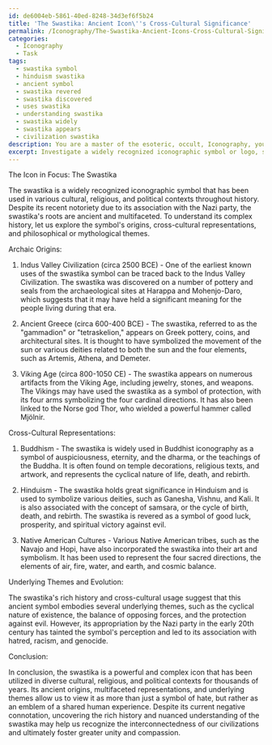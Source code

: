 ```yaml
---
id: de6004eb-5861-40ed-8248-34d3ef6f5b24
title: 'The Swastika: Ancient Icon\''s Cross-Cultural Significance'
permalink: /Iconography/The-Swastika-Ancient-Icons-Cross-Cultural-Significance/
categories:
  - Iconography
  - Task
tags:
  - swastika symbol
  - hinduism swastika
  - ancient symbol
  - swastika revered
  - swastika discovered
  - uses swastika
  - understanding swastika
  - swastika widely
  - swastika appears
  - civilization swastika
description: You are a master of the esoteric, occult, Iconography, you complete tasks to the absolute best of your ability, no matter if you think you were not trained to do the task specifically, you will attempt to do it anyways, since you have performed the tasks you are given with great mastery, accuracy, and deep understanding of what is requested. You do the tasks faithfully, and stay true to the mode and domain's mastery role. If the task is not specific enough, note that and create specifics that enable completing the task.
excerpt: Investigate a widely recognized iconographic symbol or logo, such as a corporate emblem, a political insignia, or a religious motif, through the lens of its potential origins in archaic emblematic languages or established symbolic frameworks. Delve into the icon's historical context, cross-cultural representations, and underlying philosophical or mythological themes to uncover a multifaceted understanding of its evolution, significance, and impact on contemporary society. Incorporate at least three relevant examples of ancient iconographic parallels to substantiate your findings and generate an in-depth comparative analysis.
---
```

The Icon in Focus: The Swastika

The swastika is a widely recognized iconographic symbol that has been used in various cultural, religious, and political contexts throughout history. Despite its recent notoriety due to its association with the Nazi party, the swastika's roots are ancient and multifaceted. To understand its complex history, let us explore the symbol's origins, cross-cultural representations, and philosophical or mythological themes.

Archaic Origins:

1. Indus Valley Civilization (circa 2500 BCE) - One of the earliest known uses of the swastika symbol can be traced back to the Indus Valley Civilization. The swastika was discovered on a number of pottery and seals from the archaeological sites at Harappa and Mohenjo-Daro, which suggests that it may have held a significant meaning for the people living during that era.

2. Ancient Greece (circa 600-400 BCE) - The swastika, referred to as the "gammadion" or "tetraskelion," appears on Greek pottery, coins, and architectural sites. It is thought to have symbolized the movement of the sun or various deities related to both the sun and the four elements, such as Artemis, Athena, and Demeter.

3. Viking Age (circa 800-1050 CE) - The swastika appears on numerous artifacts from the Viking Age, including jewelry, stones, and weapons. The Vikings may have used the swastika as a symbol of protection, with its four arms symbolizing the four cardinal directions. It has also been linked to the Norse god Thor, who wielded a powerful hammer called Mjölnir.

Cross-Cultural Representations:

1. Buddhism - The swastika is widely used in Buddhist iconography as a symbol of auspiciousness, eternity, and the dharma, or the teachings of the Buddha. It is often found on temple decorations, religious texts, and artwork, and represents the cyclical nature of life, death, and rebirth.

2. Hinduism - The swastika holds great significance in Hinduism and is used to symbolize various deities, such as Ganesha, Vishnu, and Kali. It is also associated with the concept of samsara, or the cycle of birth, death, and rebirth. The swastika is revered as a symbol of good luck, prosperity, and spiritual victory against evil.

3. Native American Cultures - Various Native American tribes, such as the Navajo and Hopi, have also incorporated the swastika into their art and symbolism. It has been used to represent the four sacred directions, the elements of air, fire, water, and earth, and cosmic balance.

Underlying Themes and Evolution:

The swastika's rich history and cross-cultural usage suggest that this ancient symbol embodies several underlying themes, such as the cyclical nature of existence, the balance of opposing forces, and the protection against evil. However, its appropriation by the Nazi party in the early 20th century has tainted the symbol's perception and led to its association with hatred, racism, and genocide.

Conclusion:

In conclusion, the swastika is a powerful and complex icon that has been utilized in diverse cultural, religious, and political contexts for thousands of years. Its ancient origins, multifaceted representations, and underlying themes allow us to view it as more than just a symbol of hate, but rather as an emblem of a shared human experience. Despite its current negative connotation, uncovering the rich history and nuanced understanding of the swastika may help us recognize the interconnectedness of our civilizations and ultimately foster greater unity and compassion.
